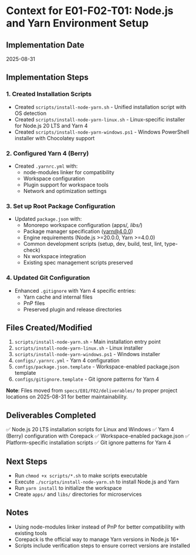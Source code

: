 # Context for E01-F02-T01: Node.js and Yarn Environment Setup

## Implementation Date
2025-08-31

## Implementation Steps

### 1. Created Installation Scripts
- Created `scripts/install-node-yarn.sh` - Unified installation script with OS detection
- Created `scripts/install-node-yarn-linux.sh` - Linux-specific installer for Node.js 20 LTS and Yarn 4
- Created `scripts/install-node-yarn-windows.ps1` - Windows PowerShell installer with Chocolatey support

### 2. Configured Yarn 4 (Berry)
- Created `.yarnrc.yml` with:
  - node-modules linker for compatibility
  - Workspace configuration
  - Plugin support for workspace tools
  - Network and optimization settings

### 3. Set up Root Package Configuration
- Updated `package.json` with:
  - Monorepo workspace configuration (apps/*, libs/*)
  - Package manager specification (yarn@4.0.0)
  - Engine requirements (Node.js >=20.0.0, Yarn >=4.0.0)
  - Common development scripts (setup, dev, build, test, lint, type-check)
  - Nx workspace integration
  - Existing spec management scripts preserved

### 4. Updated Git Configuration
- Enhanced `.gitignore` with Yarn 4 specific entries:
  - Yarn cache and internal files
  - PnP files
  - Preserved plugin and release directories

## Files Created/Modified
1. `scripts/install-node-yarn.sh` - Main installation entry point
2. `scripts/install-node-yarn-linux.sh` - Linux installer  
3. `scripts/install-node-yarn-windows.ps1` - Windows installer
4. `configs/.yarnrc.yml` - Yarn 4 configuration
5. `configs/package.json.template` - Workspace-enabled package.json template
6. `configs/gitignore.template` - Git ignore patterns for Yarn 4

**Note**: Files moved from `specs/E01/F02/deliverables/` to proper project locations on 2025-08-31 for better maintainability.

## Deliverables Completed
✅ Node.js 20 LTS installation scripts for Linux and Windows
✅ Yarn 4 (Berry) configuration with Corepack
✅ Workspace-enabled package.json
✅ Platform-specific installation scripts
✅ Git ignore patterns for Yarn 4

## Next Steps
- Run `chmod +x scripts/*.sh` to make scripts executable
- Execute `./scripts/install-node-yarn.sh` to install Node.js and Yarn
- Run `yarn install` to initialize the workspace
- Create `apps/` and `libs/` directories for microservices

## Notes
- Using node-modules linker instead of PnP for better compatibility with existing tools
- Corepack is the official way to manage Yarn versions in Node.js 16+
- Scripts include verification steps to ensure correct versions are installed